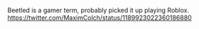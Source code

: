 Beetled is a gamer term, probably picked it up playing Roblox. https://twitter.com/MaximColch/status/1189923022360186880